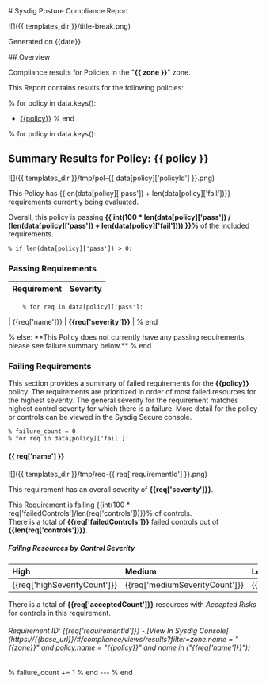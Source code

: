 <div id="title" markdown="1">
# Sysdig Posture Compliance Report

![]({{ templates_dir }}/title-break.png)

Generated on {{date}}
</div>
## Overview

Compliance results for Policies in the "**{{ zone }}**" zone.

<div id="policies" markdown="1">
This Report contains results for the following policies:

% for policy in data.keys():
- [{{policy}}](#summary-results-for-policy-{{data[policy]['normalizedName']}})
% end
</div>

% for policy in data.keys():
## Summary Results for Policy: {{ policy }}

![]({{ templates_dir }}/tmp/pol-{{ data[policy]['policyId'] }}.png)

This Policy has {{len(data[policy]['pass']) + len(data[policy]['fail'])}} requirements currently being evaluated.

Overall, this policy is passing  **{{ int(100 * len(data[policy]['pass']) / (len(data[policy]['pass']) + len(data[policy]['fail']))) }}%** of the included requirements.  

    % if len(data[policy]['pass']) > 0:
<div id="success" markdown="1">

### Passing Requirements
| Requirement | Severity |
|:------------|:---------|
        % for req in data[policy]['pass']:
| {{req['name']}} | **{{req['severity']}}** |
        % end
</div>
    % else:
**This Policy does not currently have any passing requirements, please see failure summary below.**
    % end


### Failing Requirements


This section provides a summary of failed requirements for the  **{{policy}}** policy. The requirements are prioritized in order
of most failed resources for the highest severity. The general severity for the requirement matches highest control severity for
which there is a failure. More detail for the policy or controls can be viewed in the Sysdig Secure console.

    % failure_count = 0
    % for req in data[policy]['fail']:
<div id="failures" class="fail{{failure_count % 2}}" markdown="1">

#### {{ req['name'] }}

![]({{ templates_dir }}/tmp/req-{{ req['requirementId'] }}.png)

This requirement has an overall severity of  **{{req['severity']}}**.

This Requirement is failing {{int(100 * req['failedControls']/len(req['controls']))}}% of controls.  
There is a total of  **{{req['failedControls']}}** failed controls out of  **{{len(req['controls'])}}**.

##### Failing Resources by Control Severity
| High | Medium | Low |
|:-------|:----|:--------------|
| {{req['highSeverityCount']}} | {{req['mediumSeverityCount']}} | {{req['lowSeverityCount']}} | 

There is a total of  **{{req['acceptedCount']}}** resources with _Accepted Risks_ for controls in this requirement.
###### Requirement ID: {{req['requirementId']}} - [View In Sysdig Console](https://{{base_url}}/#/compliance/views/results?filter=zone.name = "{{zone}}" and policy.name = "{{policy}}" and name in ("{{req['name']}}"))
</div>
        % failure_count += 1
    % end
---
% end